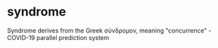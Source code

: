 # syndrome
Syndrome derives from the Greek σύνδρομον, meaning "concurrence" - COVID-19 parallel prediction system
